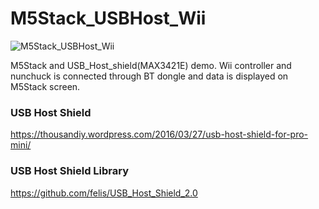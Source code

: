 # M5Stack_USBHost_Wii

![M5Stack_USBHost_Wii](https://scontent-nrt1-1.xx.fbcdn.net/v/t1.0-9/33849812_1924019470943024_8961797065260662784_n.jpg?_nc_cat=0&_nc_eui2=AeFKcIdtidzNuY1l1_PkrLdxgbITbKydXW90Gl1oowAzn6JYm2NXTdV3jkM4SENEZUZjyc12Jf7SsdnX9QPG0ET_BahVJEUaH4riGhhoQQQ1Kg&oh=9e92170a0fd588bc861b7a9626ac6535&oe=5B76963E "サンプル")

M5Stack and USB_Host_shield(MAX3421E) demo.
Wii controller and nunchuck is connected through BT dongle and data is displayed on M5Stack screen.

### USB Host Shield
https://thousandiy.wordpress.com/2016/03/27/usb-host-shield-for-pro-mini/

### USB Host Shield Library
https://github.com/felis/USB_Host_Shield_2.0
